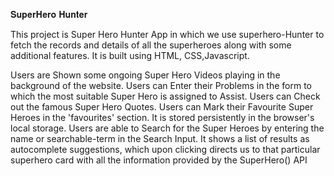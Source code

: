 𝐒𝐮𝐩𝐞𝐫𝐇𝐞𝐫𝐨 𝐇𝐮𝐧𝐭𝐞𝐫

This project is Super Hero Hunter App in which we use superhero-Hunter to fetch the records and details of all the superheroes along with some additional features. It is built using HTML, CSS,Javascript.

Users are Shown some ongoing Super Hero Videos playing in the background of the website.
Users can Enter their Problems in the form to which the most suitable Super Hero is assigned to Assist.
Users can Check out the famous Super Hero Quotes.
Users can Mark their Favourite Super Heroes in the 'favourites' section. It is stored persistently in the browser's local storage.
Users are able to Search for the Super Heroes by entering the name or searchable-term in the Search Input.
It shows a list of results as autocomplete suggestions, which upon clicking directs us to that particular superhero card with all the information provided by the SuperHero() API
